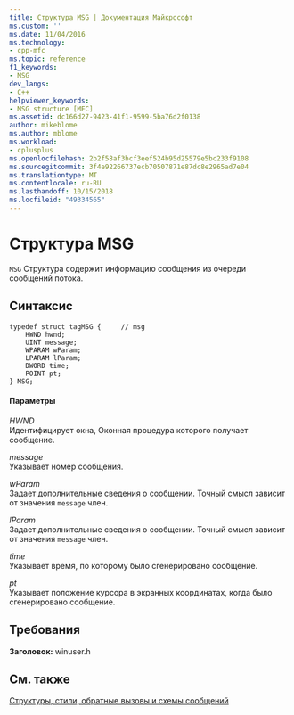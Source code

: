 ```yaml
---
title: Структура MSG | Документация Майкрософт
ms.custom: ''
ms.date: 11/04/2016
ms.technology:
- cpp-mfc
ms.topic: reference
f1_keywords:
- MSG
dev_langs:
- C++
helpviewer_keywords:
- MSG structure [MFC]
ms.assetid: dc166d27-9423-41f1-9599-5ba76d2f0138
author: mikeblome
ms.author: mblome
ms.workload:
- cplusplus
ms.openlocfilehash: 2b2f58af3bcf3eef524b95d25579e5bc233f9108
ms.sourcegitcommit: 3f4e92266737ecb70507871e87dc8e2965ad7e04
ms.translationtype: MT
ms.contentlocale: ru-RU
ms.lasthandoff: 10/15/2018
ms.locfileid: "49334565"
---
```

# <a name="msg-structure"></a>Структура MSG

`MSG` Структура содержит информацию сообщения из очереди сообщений потока.

## <a name="syntax"></a>Синтаксис

```
typedef struct tagMSG {     // msg
    HWND hwnd;
    UINT message;
    WPARAM wParam;
    LPARAM lParam;
    DWORD time;
    POINT pt;
} MSG;
```

#### <a name="parameters"></a>Параметры

*HWND*<br/>
Идентифицирует окна, Оконная процедура которого получает сообщение.

*message*<br/>
Указывает номер сообщения.

*wParam*<br/>
Задает дополнительные сведения о сообщении. Точный смысл зависит от значения `message` член.

*lParam*<br/>
Задает дополнительные сведения о сообщении. Точный смысл зависит от значения `message` член.

*time*<br/>
Указывает время, по которому было сгенерировано сообщение.

*pt*<br/>
Указывает положение курсора в экранных координатах, когда было сгенерировано сообщение.

## <a name="requirements"></a>Требования

**Заголовок:** winuser.h

## <a name="see-also"></a>См. также

[Структуры, стили, обратные вызовы и схемы сообщений](../../mfc/reference/structures-styles-callbacks-and-message-maps.md)


